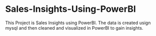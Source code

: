 # Sales-Insights-Using-PowerBI
This Project is Sales Insights using PowerBI.
The data is created usign mysql and then cleaned and visualized in PowerBI to gain insights.
